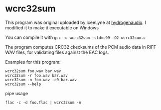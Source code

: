 # wcrc32sum
This program was original uploaded by iceeLyne at [hydrogenaudio](https://hydrogenaud.io/index.php/topic,102787.0.html). I modified it to make it executable on Windows

You can compile it with `gcc -o wcrc32sum -std=c99 -O2 wcrc32sum.c`

The program computes CRC32 ckecksums of the PCM audio data in RIFF WAV files, for validating files against the EAC logs.

Examples for this program:
```
wcrc32sum foo.wav bar.wav
wcrc32sum -r foo.wav bar.wav
wcrc32sum -n foo.wav -c0 bar.wav
wcrc32sum --help
```
pipe usage
```
flac -c -d foo.flac | wcrc32sum -n
```
